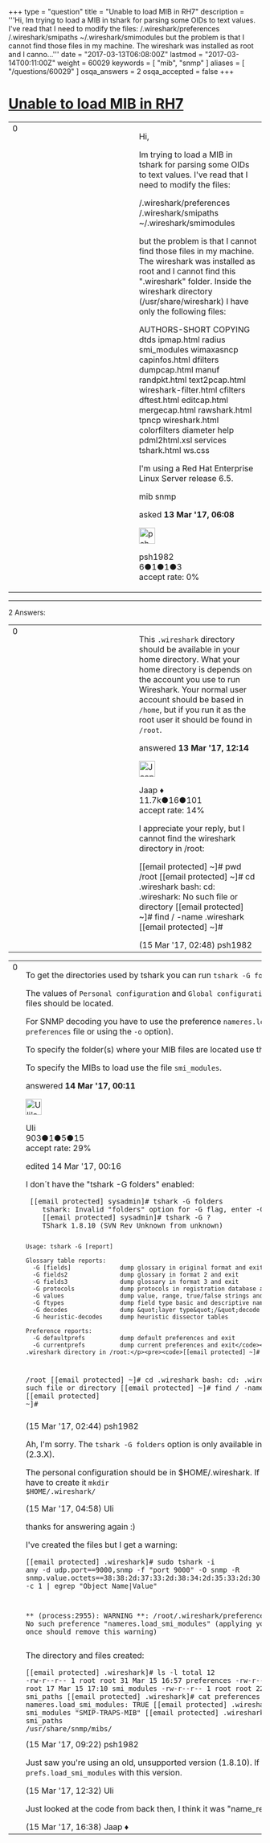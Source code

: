 +++
type = "question"
title = "Unable to load MIB in RH7"
description = '''Hi, Im trying to load a MIB in tshark for parsing some OIDs to text values. I&#x27;ve read that I need to modify the files: /.wireshark/preferences /.wireshark/smipaths ~/.wireshark/smimodules but the problem is that I cannot find those files in my machine. The wireshark was installed as root and I canno...'''
date = "2017-03-13T06:08:00Z"
lastmod = "2017-03-14T00:11:00Z"
weight = 60029
keywords = [ "mib", "snmp" ]
aliases = [ "/questions/60029" ]
osqa_answers = 2
osqa_accepted = false
+++

<div class="headNormal">

# [Unable to load MIB in RH7](/questions/60029/unable-to-load-mib-in-rh7)

</div>

<div id="main-body">

<div id="askform">

<table id="question-table" style="width:100%;"><colgroup><col style="width: 50%" /><col style="width: 50%" /></colgroup><tbody><tr class="odd"><td style="width: 30px; vertical-align: top"><div class="vote-buttons"><div id="post-60029-score" class="post-score" title="current number of votes">0</div><div id="favorite-count" class="favorite-count"></div></div></td><td><div id="item-right"><div class="question-body"><p>Hi,</p><p>Im trying to load a MIB in tshark for parsing some OIDs to text values. I've read that I need to modify the files:</p><p>/.wireshark/preferences /.wireshark/smipaths ~/.wireshark/smimodules</p><p>but the problem is that I cannot find those files in my machine. The wireshark was installed as root and I cannot find this ".wireshark" folder. Inside the wireshark directory (/usr/share/wireshark) I have only the following files:</p><p>AUTHORS-SHORT COPYING dtds ipmap.html radius smi_modules wimaxasncp capinfos.html dfilters dumpcap.html manuf randpkt.html text2pcap.html wireshark-filter.html cfilters dftest.html editcap.html mergecap.html rawshark.html tpncp wireshark.html colorfilters diameter help pdml2html.xsl services tshark.html ws.css</p><p>I'm using a Red Hat Enterprise Linux Server release 6.5.</p></div><div id="question-tags" class="tags-container tags">mib snmp</div><div id="question-controls" class="post-controls"></div><div class="post-update-info-container"><div class="post-update-info post-update-info-user"><p>asked <strong>13 Mar '17, 06:08</strong></p><img src="https://secure.gravatar.com/avatar/de7a9d9ed45afd16777c43053086fdf9?s=32&amp;d=identicon&amp;r=g" class="gravatar" width="32" height="32" alt="psh1982&#39;s gravatar image" /><p>psh1982<br />
<span class="score" title="6 reputation points">6</span><span title="1 badges"><span class="badge1">●</span><span class="badgecount">1</span></span><span title="1 badges"><span class="silver">●</span><span class="badgecount">1</span></span><span title="3 badges"><span class="bronze">●</span><span class="badgecount">3</span></span><br />
<span class="accept_rate" title="Rate of the user&#39;s accepted answers">accept rate:</span> <span title="psh1982 has no accepted answers">0%</span></p></div></div><div id="comments-container-60029" class="comments-container"></div><div id="comment-tools-60029" class="comment-tools"></div><div class="clear"></div><div id="comment-60029-form-container" class="comment-form-container"></div><div class="clear"></div></div></td></tr></tbody></table>

------------------------------------------------------------------------

<div class="tabBar">

<span id="sort-top"></span>

<div class="headQuestions">

2 Answers:

</div>

</div>

<span id="60041"></span>

<div id="answer-container-60041" class="answer">

<table style="width:100%;"><colgroup><col style="width: 50%" /><col style="width: 50%" /></colgroup><tbody><tr class="odd"><td style="width: 30px; vertical-align: top"><div class="vote-buttons"><div id="post-60041-score" class="post-score" title="current number of votes">0</div></div></td><td><div class="item-right"><div class="answer-body"><p>This <code>.wireshark</code> directory should be available in your home directory. What your home directory is depends on the account you use to run Wireshark. Your normal user account should be based in <code>/home</code>, but if you run it as the root user it should be found in <code>/root</code>.</p></div><div class="answer-controls post-controls"></div><div class="post-update-info-container"><div class="post-update-info post-update-info-user"><p>answered <strong>13 Mar '17, 12:14</strong></p><img src="https://secure.gravatar.com/avatar/2337f0406681e5c72ea0e6f1f0d6c0b0?s=32&amp;d=identicon&amp;r=g" class="gravatar" width="32" height="32" alt="Jaap&#39;s gravatar image" /><p>Jaap ♦<br />
<span class="score" title="11680 reputation points"><span>11.7k</span></span><span title="16 badges"><span class="silver">●</span><span class="badgecount">16</span></span><span title="101 badges"><span class="bronze">●</span><span class="badgecount">101</span></span><br />
<span class="accept_rate" title="Rate of the user&#39;s accepted answers">accept rate:</span> <span title="Jaap has 155 accepted answers">14%</span></p></div></div><div id="comments-container-60041" class="comments-container"><span id="60083"></span><div id="comment-60083" class="comment"><div id="post-60083-score" class="comment-score"></div><div class="comment-text"><p>I appreciate your reply, but I cannot find the wireshark directory in /root:</p><p>[[email protected] ~]# pwd /root [[email protected] ~]# cd .wireshark bash: cd: .wireshark: No such file or directory [[email protected] ~]# find / -name .wireshark [[email protected] ~]#</p></div><div id="comment-60083-info" class="comment-info"><span class="comment-age">(15 Mar '17, 02:48)</span> psh1982</div></div></div><div id="comment-tools-60041" class="comment-tools"></div><div class="clear"></div><div id="comment-60041-form-container" class="comment-form-container"></div><div class="clear"></div></div></td></tr></tbody></table>

</div>

<span id="60048"></span>

<div id="answer-container-60048" class="answer">

<table style="width:100%;"><colgroup><col style="width: 50%" /><col style="width: 50%" /></colgroup><tbody><tr class="odd"><td style="width: 30px; vertical-align: top"><div class="vote-buttons"><div id="post-60048-score" class="post-score" title="current number of votes">0</div></div></td><td><div class="item-right"><div class="answer-body"><p>To get the directories used by tshark you can run <code>tshark -G folders</code>.</p><p>The values of <code>Personal configuration</code> and <code>Global configuration</code> lists the directory where your files should be located.</p><p>For SNMP decoding you have to use the preference <code>nameres.load_smi_modules: TRUE</code> (in the <code>preferences</code> file or using the <code>-o</code> option).</p><p>To specify the folder(s) where your MIB files are located use the file <code>smi_paths</code>.</p><p>To specify the MIBs to load use the file <code>smi_modules</code>.</p></div><div class="answer-controls post-controls"></div><div class="post-update-info-container"><div class="post-update-info post-update-info-user"><p>answered <strong>14 Mar '17, 00:11</strong></p><img src="https://secure.gravatar.com/avatar/11cda2a4be5391632a5b28af1927307b?s=32&amp;d=identicon&amp;r=g" class="gravatar" width="32" height="32" alt="Uli&#39;s gravatar image" /><p>Uli<br />
<span class="score" title="903 reputation points">903</span><span title="1 badges"><span class="badge1">●</span><span class="badgecount">1</span></span><span title="5 badges"><span class="silver">●</span><span class="badgecount">5</span></span><span title="15 badges"><span class="bronze">●</span><span class="badgecount">15</span></span><br />
<span class="accept_rate" title="Rate of the user&#39;s accepted answers">accept rate:</span> <span title="Uli has 16 accepted answers">29%</span></p></div><div class="post-update-info post-update-info-edited"><p>edited 14 Mar '17, 00:16</p></div></div><div id="comments-container-60048" class="comments-container"><span id="60081"></span><div id="comment-60081" class="comment"><div id="post-60081-score" class="comment-score"></div><div class="comment-text"><p>I don´t have the "tshark -G folders" enabled:</p><pre><code> [[email protected] sysadmin]# tshark -G folders
    tshark: Invalid &quot;folders&quot; option for -G flag, enter -G ? for more help.
    [[email protected] sysadmin]# tshark -G ?
    TShark 1.8.10 (SVN Rev Unknown from unknown)

    Usage: tshark -G [report]

    Glossary table reports:
      -G [fields]              dump glossary in original format and exit
      -G fields2               dump glossary in format 2 and exit
      -G fields3               dump glossary in format 3 and exit
      -G protocols             dump protocols in registration database and exit
      -G values                dump value, range, true/false strings and exit
      -G ftypes                dump field type basic and descriptive names
      -G decodes               dump &quot;layer type&quot;/&quot;decode as&quot; associations and exit
      -G heuristic-decodes     dump heuristic dissector tables

    Preference reports:
      -G defaultprefs          dump default preferences and exit
      -G currentprefs          dump current preferences and exit</code></pre><p>I cannot find also the .wireshark directory in /root:</p><pre><code>[[email protected] ~]# pwd
/root 
[[email protected] ~]# cd .wireshark
bash: cd: .wireshark: No such file or directory
[[email protected] ~]# find / -name .wireshark
[[email protected] ~]#</code></pre></div><div id="comment-60081-info" class="comment-info"><span class="comment-age">(15 Mar '17, 02:44)</span> psh1982</div></div><span id="60086"></span><div id="comment-60086" class="comment"><div id="post-60086-score" class="comment-score"></div><div class="comment-text"><p>Ah, I'm sorry. The <code>tshark -G folders</code> option is only available in the current master branch (2.3.X).</p><p>The personal configuration should be in $HOME/.wireshark. If this directory is missing you have to create it <code>mkdir $HOME/.wireshark/</code></p></div><div id="comment-60086-info" class="comment-info"><span class="comment-age">(15 Mar '17, 04:58)</span> Uli</div></div><span id="60090"></span><div id="comment-60090" class="comment"><div id="post-60090-score" class="comment-score"></div><div class="comment-text"><p>thanks for answering again :)</p><p>I've created the files but I get a warning:</p><pre><code>[[email protected] .wireshark]# sudo tshark -i any -d udp.port==9000,snmp -f &quot;port 9000&quot; -O snmp -R snmp.value.octets==38:38:2d:37:33:2d:38:34:2d:35:33:2d:30:30:2d:30:30:2d:30:38:2d:46:32 -c 1 | egrep &quot;Object Name|Value&quot;

** (process:2955): WARNING **: /root/.wireshark/preferences line 1: No such preference &quot;nameres.load_smi_modules&quot; (applying your preferences once should remove this warning)</code></pre><p>The directory and files created:</p><pre><code>[[email protected] .wireshark]# ls -l
total 12
-rw-r--r-- 1 root root 31 Mar 15 16:57 preferences
-rw-r--r-- 1 root root 17 Mar 15 17:10 smi_modules
-rw-r--r-- 1 root root 22 Mar 15 17:11 smi_paths
[[email protected] .wireshark]# cat preferences
nameres.load_smi_modules: TRUE
[[email protected] .wireshark]# cat smi_modules
&quot;SMIP-TRAPS-MIB&quot;
[[email protected] .wireshark]# cat smi_paths
/usr/share/snmp/mibs/</code></pre></div><div id="comment-60090-info" class="comment-info"><span class="comment-age">(15 Mar '17, 09:22)</span> psh1982</div></div><span id="60097"></span><div id="comment-60097" class="comment"><div id="post-60097-score" class="comment-score"></div><div class="comment-text"><p>Just saw you're using an old, unsupported version (1.8.10). If I remember right option was <code>prefs.load_smi_modules</code> with this version.</p></div><div id="comment-60097-info" class="comment-info"><span class="comment-age">(15 Mar '17, 12:32)</span> Uli</div></div><span id="60103"></span><div id="comment-60103" class="comment"><div id="post-60103-score" class="comment-score"></div><div class="comment-text"><p>Just looked at the code from back then, I think it was "name_resolve_load_smi_modules"</p></div><div id="comment-60103-info" class="comment-info"><span class="comment-age">(15 Mar '17, 16:38)</span> Jaap ♦</div></div></div><div id="comment-tools-60048" class="comment-tools"></div><div class="clear"></div><div id="comment-60048-form-container" class="comment-form-container"></div><div class="clear"></div></div></td></tr></tbody></table>

</div>

<div class="paginator-container-left">

</div>

</div>

</div>

